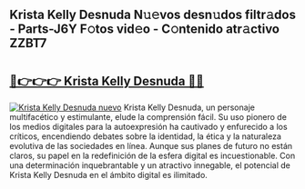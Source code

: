 ## Krista Kelly Desnuda N𝚞𝚎vos desn𝚞dos filtr𝚊dos - Parts-J6Y F𝚘tos vid𝚎o - C𝚘ntenido atr𝚊ctivo ZZBT7

# <h2><a href="http://mb6ux55.tromn.icu/?c=Krista+Kelly+Desnuda">🔗👉👉👉 Krista Kelly Desnuda 🔗🔗</a></h2>

[![Krista Kelly Desnuda nuevo](https://i.imgur.com/pEAQMta.gif)](http://mb6ux55.tromn.icu/?c=Krista+Kelly+Desnuda)
Krista Kelly Desnuda, un personaje multifacético y estimulante, elude la comprensión fácil. Su uso pionero de los medios digitales para la autoexpresión ha cautivado y enfurecido a los críticos, encendiendo debates sobre la identidad, la ética y la naturaleza evolutiva de las sociedades en línea. Aunque sus planes de futuro no están claros, su papel en la redefinición de la esfera digital es incuestionable. Con una determinación inquebrantable y un atractivo innegable, el potencial de Krista Kelly Desnuda en el ámbito digital es ilimitado.
